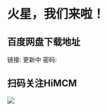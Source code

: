 # 火星，我们来啦！

## 百度网盘下载地址

链接: 更新中
密码: 

## 扫码关注HiMCM
![](https://avatars2.githubusercontent.com/u/16745793?s=200&v=4)
